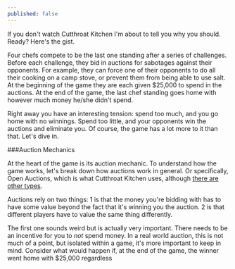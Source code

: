 ```yaml
---
published: false
---
```



If you don't watch Cutthroat Kitchen I'm about to tell you why you should. Ready? Here's the gist.

Four chefs compete to be the last one standing after a series of challenges. Before each challenge, they bid in auctions for sabotages against their opponents. For example, they can force one of their opponents to do all their cooking on a camp stove, or prevent them from being able to use salt. At the beginning of the game they are each given $25,000 to spend in the auctions. At the end of the game, the last chef standing goes home with however much money he/she didn't spend.

Right away you have an interesting tension: spend too much, and you go home with no winnings. Spend too little, and your opponents win the auctions and eliminate you. Of course, the game has a lot more to it than that. Let's dive in.

###Auction Mechanics

At the heart of the game is its auction mechanic. To understand how the game works, let's break down how auctions work in general. Or specifically, Open Auctions, which is what Cutthroat Kitchen uses, although [there are other types]().

Auctions rely on two things: 1 is that the money you're bidding with has to have some value beyond the fact that it's winning you the auction. 2 is that different players have to value the same thing differently.

The first one sounds weird but is actually very important. There needs to be an incentive for you to *not* spend money. In a real world auction, this is not much of a point, but isolated within a game, it's more important to keep in mind. Consider what would happen if, at the end of the game, the winner went home with $25,000 regardless 
